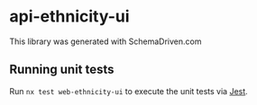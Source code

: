 
# api-ethnicity-ui

This library was generated with SchemaDriven.com

## Running unit tests

Run `nx test web-ethnicity-ui` to execute the unit tests via [Jest](https://jestjs.io).

